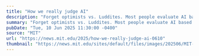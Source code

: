 ```yaml
---
title: "How we really judge AI"
description: "Forget optimists vs. Luddites. Most people evaluate AI based on its perceived capability and their need for personalization."
summary: "Forget optimists vs. Luddites. Most people evaluate AI based on its perceived capability and their need for personalization."
pubDate: "Tue, 10 Jun 2025 11:30:00 -0400"
source: "MIT"
url: "https://news.mit.edu/2025/how-we-really-judge-ai-0610"
thumbnail: "https://news.mit.edu/sites/default/files/images/202506/MIT-AI-Aversion-Appreciation-01.jpg"
---
```


